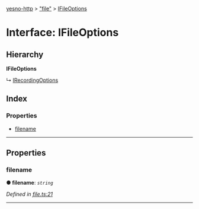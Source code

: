 [yesno-http](../README.md) > ["file"](../modules/_file_.md) > [IFileOptions](../interfaces/_file_.ifileoptions.md)

# Interface: IFileOptions

## Hierarchy

**IFileOptions**

↳  [IRecordingOptions](_recording_.irecordingoptions.md)

## Index

### Properties

* [filename](_file_.ifileoptions.md#filename)

---

## Properties

<a id="filename"></a>

###  filename

**● filename**: *`string`*

*Defined in [file.ts:21](https://github.com/FormidableLabs/yesno/blob/b6b210e/src/file.ts#L21)*

___

